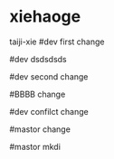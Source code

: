 # xiehaoge
taiji-xie
#dev first change

#dev dsdsdsds

#dev second change

#BBBB change


#dev confilct change

#mastor change

#mastor mkdi

